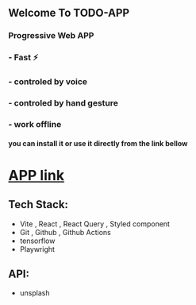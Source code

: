 ## Welcome To  TODO-APP
### Progressive Web  APP
### - Fast ⚡️ 
### - controled by voice
### - controled by hand gesture
### - work offline


#### you can install it or use it directly from the link bellow


# [APP link]()

## Tech Stack:
- Vite , React , React Query , Styled component
- Git , Github , Github Actions
- tensorflow
- Playwright


## API:
- unsplash